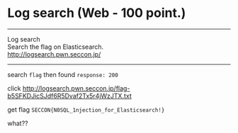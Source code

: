 # Log search (Web - 100 point.)

----------


Log search  
Search the flag on Elasticsearch.  
http://logsearch.pwn.seccon.jp/  

----------

search `flag` then found `response: 200`  

click http://logsearch.pwn.seccon.jp/flag-b5SFKDJicSJdf6R5Dvaf2Tx5r4jWzJTX.txt

get flag `SECCON{N0SQL_1njection_for_Elasticsearch!}`

what??
